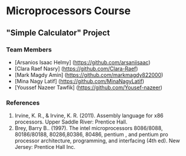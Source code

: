 # Microprocessors Course
## "Simple Calculator" Project
### Team Members
- [Arsanios Isaac Helmy] (https://github.com/arsaniisaac)
- [Clara Raef Nasry] (https://github.com/Clara-Raef)
- [Mark Magdy Amin] (https://github.com/markmagdy822000)
- [Mina Nagy Latif] (https://github.com/MinaNagyLatif)
- [Youssef Nazeer Tawfik] (https://github.com/Yousef-nazeer)


### References
1. Irvine, K. R., & Irvine, K. R. (2011). Assembly language for x86 processors. Upper Saddle River: Prentice Hall.
2. Brey, Barry B.. (1997). The intel microprocessors 8086/8088, 80186/80188, 80286,80386, 80486, pentium , and pentium pro processor architecture, programming, and interfacing (4th ed). New Jersey: Prentice Hall Inc.





